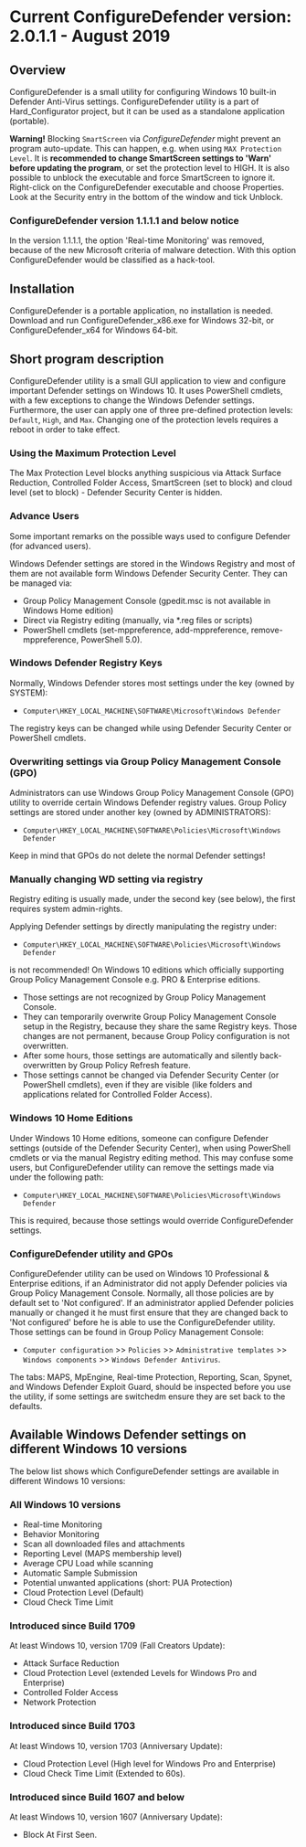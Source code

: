 # Current ConfigureDefender version: 2.0.1.1 - August 2019

## Overview
ConfigureDefender is a small utility for configuring Windows 10 built-in Defender Anti-Virus settings. ConfigureDefender utility is a part of Hard_Configurator project, but it can be used as a standalone application (portable).  

**Warning!**
Blocking `SmartScreen` via _ConfigureDefender_ might prevent an program auto-update. This can happen, e.g. when using `MAX Protection Level`. It is **recommended to change SmartScreen settings to 'Warn' before updating the program**, or set the protection level to HIGH. 
It is also possible to unblock the executable and force SmartScreen to ignore it. Right-click on the ConfigureDefender executable and choose Properties. Look at the Security entry in the bottom of the window and tick Unblock.


### ConfigureDefender version 1.1.1.1 and below notice
In the version 1.1.1.1, the option 'Real-time Monitoring' was removed, because of the new Microsoft criteria of malware detection.
With this option ConfigureDefender would be classified as a hack-tool.


## Installation
ConfigureDefender is a portable application, no installation is needed. Download and run ConfigureDefender_x86.exe for Windows 32-bit, or ConfigureDefender_x64 for Windows 64-bit.


## Short program description
ConfigureDefender utility is a small GUI application to view and configure important Defender settings on Windows 10. It uses PowerShell cmdlets, with a few exceptions to change the Windows Defender settings. Furthermore, the user can apply one of three pre-defined protection levels: `Default`, `High`, and `Max`. Changing one of the protection levels requires a reboot in order to take effect. 

### Using the Maximum Protection Level
The Max Protection Level blocks anything suspicious via Attack Surface Reduction, Controlled Folder Access, SmartScreen (set to block) and cloud level (set to block) - Defender Security Center is hidden. 
 

### Advance Users
Some important remarks on the possible ways used to configure Defender (for advanced users). 
 
Windows Defender settings are stored in the Windows Registry and most of them are not available form Windows Defender Security Center. They can be managed via:

* Group Policy Management Console (gpedit.msc is not available in Windows Home edition) 
* Direct via Registry editing (manually, via *.reg files or scripts) 
* PowerShell cmdlets (set-mppreference, add-mppreference, remove-mppreference, PowerShell 5.0). 


### Windows Defender Registry Keys
Normally, Windows Defender stores most settings under the key (owned by SYSTEM):  
 
* `Computer\HKEY_LOCAL_MACHINE\SOFTWARE\Microsoft\Windows Defender`

The registry keys can be changed while using Defender Security Center or PowerShell cmdlets.  


### Overwriting settings via Group Policy Management Console (GPO)
Administrators can use Windows Group Policy Management Console (GPO) utility to override certain Windows Defender registry values. Group Policy settings are stored under another key (owned by ADMINISTRATORS):  
 
* `Computer\HKEY_LOCAL_MACHINE\SOFTWARE\Policies\Microsoft\Windows Defender`

Keep in mind that GPOs do not delete the normal Defender settings!
 

### Manually changing WD setting via registry 
Registry editing is usually made, under the second key (see below), the first requires system admin-rights. 

Applying Defender settings by directly manipulating the registry under:

* `Computer\HKEY_LOCAL_MACHINE\SOFTWARE\Policies\Microsoft\Windows Defender`

is not recommended! On Windows 10 editions which officially supporting Group Policy Management Console e.g. PRO & Enterprise editions. 

* Those settings are not recognized by Group Policy Management Console.
* They can temporarily overwrite Group Policy Management Console setup in the Registry, because they share the same Registry keys. Those changes are not permanent, because Group Policy configuration is not overwritten. 
* After some hours, those settings are automatically and silently back-overwritten by Group Policy Refresh feature. 
* Those settings cannot be changed via Defender Security Center (or PowerShell cmdlets), even if they are visible (like folders and applications related for Controlled Folder Access). 
 

### Windows 10 Home Editions
Under Windows 10 Home editions, someone can configure Defender settings (outside of the Defender Security Center), when using PowerShell cmdlets or via the manual Registry editing method. This may confuse some users, but ConfigureDefender utility can remove the settings made via under the following path: 
 
* `Computer\HKEY_LOCAL_MACHINE\SOFTWARE\Policies\Microsoft\Windows Defender`
 
This is required, because those settings would override ConfigureDefender settings. 
 

### ConfigureDefender utility and GPOs
ConfigureDefender utility can be used on Windows 10 Professional & Enterprise editions, if an Administrator did not apply Defender policies via Group Policy Management Console. Normally, all those policies are by default set to 'Not configured'. If an administrator applied Defender policies manually or changed it he must first ensure that they are changed back to 'Not configured' before he is able to use the ConfigureDefender utility. Those settings can be found in Group Policy Management Console:  
 
* `Computer configuration` >> `Policies` >> `Administrative templates` >> `Windows components` >> `Windows Defender Antivirus`. 
 
The tabs: MAPS, MpEngine, Real-time Protection, Reporting, Scan, Spynet, and Windows Defender Exploit Guard, should be inspected before you use the utility, if some settings are switchedm ensure they are set back to the defaults.  


## Available Windows Defender settings on different Windows 10 versions
The below list shows which ConfigureDefender settings are available in different Windows 10 versions: 

### All Windows 10 versions
* Real-time Monitoring
* Behavior Monitoring
* Scan all downloaded files and attachments
* Reporting Level (MAPS membership level)
* Average CPU Load while scanning
* Automatic Sample Submission
* Potential unwanted applications (short: PUA Protection)
* Cloud Protection Level (Default)
* Cloud Check Time Limit 

### Introduced since Build 1709
At least Windows 10, version 1709 (Fall Creators Update): 
* Attack Surface Reduction
* Cloud Protection Level (extended Levels for Windows Pro and Enterprise)
* Controlled Folder Access
* Network Protection

### Introduced since Build 1703
At least Windows 10, version 1703 (Anniversary Update): 
* Cloud Protection Level (High level for Windows Pro and Enterprise)
* Cloud Check Time Limit (Extended to 60s). 

### Introduced since Build 1607 and below
At least Windows 10, version 1607 (Anniversary Update): 
* Block At First Seen. 


